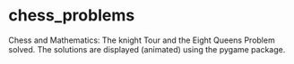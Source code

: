 # chess_problems
Chess and Mathematics: The knight Tour and the Eight Queens Problem solved. The solutions are displayed (animated) using the pygame package.
